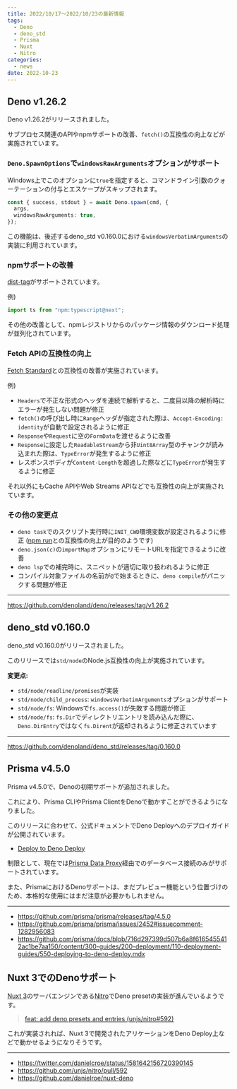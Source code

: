 ```yaml
---
title: 2022/10/17〜2022/10/23の最新情報
tags:
  - Deno
  - deno_std
  - Prisma
  - Nuxt
  - Nitro
categories:
  - news
date: 2022-10-23
---
```


## Deno v1.26.2

Deno v1.26.2がリリースされました。

サブプロセス関連のAPIやnpmサポートの改善、`fetch()`の互換性の向上などが実施されています。

### `Deno.SpawnOptions`で`windowsRawArguments`オプションがサポート

Windows上でこのオプションに`true`を指定すると、コマンドライン引数のクォーテーションの付与とエスケープがスキップされます。

```typescript
const { success, stdout } = await Deno.spawn(cmd, {
  args,
  windowsRawArguments: true,
});
```

この機能は、後述するdeno_std v0.160.0における`windowsVerbatimArguments`の実装に利用されています。

### npmサポートの改善

[dist-tag](https://docs.npmjs.com/cli/v8/commands/npm-dist-tag)がサポートされています。

例)
        
```typescript
import ts from "npm:typescript@next";
```
        
その他の改善として、npmレジストリからのパッケージ情報のダウンロード処理が並列化されています。

### Fetch APIの互換性の向上

[Fetch Standard](https://fetch.spec.whatwg.org/)との互換性の改善が実施されています。

例)

- `Headers`で不正な形式のヘッダを連続で解析すると、二度目以降の解析時にエラーが発生しない問題が修正
- `fetch()`の呼び出し時に`Range`ヘッダが指定された際は、`Accept-Encoding: identity`が自動で設定されるように修正
- `Response`や`Request`に空の`FormData`を渡せるように改善
- `Response`に設定した`ReadableStream`から非`Uint8Array`型のチャンクが読み込まれた際は、`TypeError`が発生するように修正
- レスポンスボディが`Content-Length`を超過した際などに`TypeError`が発生するように修正

それ以外にもCache APIやWeb Streams APIなどでも互換性の向上が実施されています。

### その他の変更点

- `deno task`でのスクリプト実行時に`INIT_CWD`環境変数が設定されるように修正 ([npm run](https://docs.npmjs.com/cli/v8/commands/npm-run-script)との互換性の向上が目的のようです)
- `deno.json(c)`の`importMap`オプションにリモートURLを指定できるように改善
- `deno lsp`での補完時に、スニペットが適切に取り扱われるように修正
- コンパイル対象ファイルの名前が`@`で始まるときに、`deno compile`がパニックする問題が修正

---

https://github.com/denoland/deno/releases/tag/v1.26.2

## deno_std v0.160.0

deno_std v0.160.0がリリースされました。

このリリースでは`std/node`のNode.js互換性の向上が実施されています。

**変更点:**

- `std/node/readline/promises`が実装
- `std/node/child_process`: `windowsVerbatimArguments`オプションがサポート
- `std/node/fs`: Windowsで`fs.access()`が失敗する問題が修正
- `std/node/fs`: `fs.Dir`でディレクトリエントリを読み込んだ際に、 `Deno.DirEntry`ではなく`fs.Dirent`が返却されるように修正されています

---

https://github.com/denoland/deno_std/releases/tag/0.160.0

## Prisma v4.5.0

Prisma v4.5.0で、Denoの初期サポートが追加されました。

これにより、Prisma CLIやPrisma ClientをDenoで動かすことができるようになりました。

このリリースに合わせて、公式ドキュメントでDeno Deployへのデプロイガイドが公開されています。

- [Deploy to Deno Deploy](https://www.prisma.io/docs/guides/deployment/deployment-guides/deploying-to-deno-deploy)

制限として、現在では[Prisma Data Proxy](https://www.prisma.io/docs/data-platform/data-proxy)経由でのデータベース接続のみがサポートされています。

また、PrismaにおけるDenoサポートは、まだプレビュー機能という位置づけのため、本格的な使用にはまだ注意が必要かもしれません。

---

- https://github.com/prisma/prisma/releases/tag/4.5.0
- https://github.com/prisma/prisma/issues/2452#issuecomment-1282956083
- https://github.com/prisma/docs/blob/716d297399d507b6a8f6165455412ac1be7aa150/content/300-guides/200-deployment/110-deployment-guides/550-deploying-to-deno-deploy.mdx

## Nuxt 3でのDenoサポート

[Nuxt 3](https://v3.nuxtjs.org/)のサーバエンジンである[Nitro](https://github.com/unjs/nitro)でDeno presetの実装が進んでいるようです。

> [feat: add deno presets and entries (unjs/nitro#592)](https://github.com/unjs/nitro/pull/592)

これが実装されれば、Nuxt 3で開発されたアリケーションをDeno Deploy上などで動かせるようになりそうです。

---

- https://twitter.com/danielcroe/status/1581642156720390145
- https://github.com/unjs/nitro/pull/592
- https://github.com/danielroe/nuxt-deno

